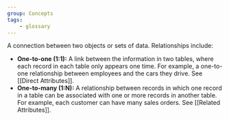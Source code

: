 ```yaml
---
group: Concepts
tags:
    - glossary
---
```

A connection between two objects or sets of data. Relationships include:
- **One-to-one (1:1):** A link between the information in two tables, where each record in each table only appears one time. For example, a one-to-one relationship between employees and the cars they drive. See [[Direct Attributes]].
- **One-to-many (1:N):** A relationship between records in which one record in a table can be associated with one or more records in another table. For example, each customer can have many sales orders. See [[Related Attributes]].
